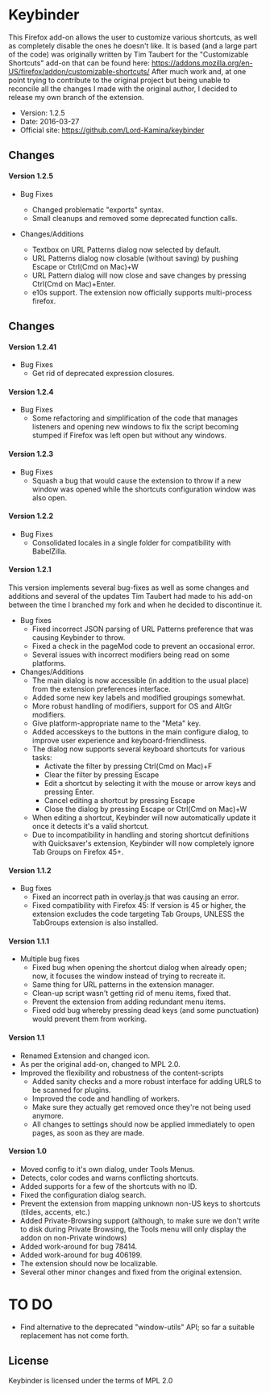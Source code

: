 # Keybinder

This Firefox add-on allows the user to customize various shortcuts, as well as completely disable the ones he doesn't like.
It is based (and a large part of the code) was originally written by Tim Taubert for the "Customizable Shortcuts" add-on that can be found here: https://addons.mozilla.org/en-US/firefox/addon/customizable-shortcuts/
After much work and, at one point trying to contribute to the original project but being unable to reconcile all the changes I made with the original author, I decided to release my own branch of the extension.

- Version: 1.2.5
- Date: 2016-03-27
- Official site: <https://github.com/Lord-Kamina/keybinder>

## Changes
#### Version 1.2.5

* Bug Fixes
	- Changed problematic "exports" syntax.
	- Small cleanups and removed some deprecated function calls.

* Changes/Additions
	- Textbox on URL Patterns dialog now selected by default.
	- URL Patterns dialog now closable (without saving) by pushing Escape or Ctrl(Cmd on Mac)+W
	- URL Pattern dialog will now close and save changes by pressing Ctrl(Cmd on Mac)+Enter.
	- e10s support. The extension now officially supports multi-process firefox.


## Changes
#### Version 1.2.41

* Bug Fixes
	- Get rid of deprecated expression closures.
	
#### Version 1.2.4

* Bug Fixes
	- Some refactoring and simplification of the code that manages listeners and opening new windows to fix the script becoming stumped if Firefox was left open but without any windows.
	
#### Version 1.2.3

* Bug Fixes
	- Squash a bug that would cause the extension to throw if a new window was opened while the shortcuts configuration window was also open.

#### Version 1.2.2

* Bug Fixes
	- Consolidated locales in a single folder for compatibility with BabelZilla.

#### Version 1.2.1

This version implements several bug-fixes as well as some changes and additions and several of the updates Tim Taubert had made to his add-on between the time I branched my fork and when he decided to discontinue it.

* Bug fixes
	- Fixed incorrect JSON parsing of URL Patterns preference that was causing Keybinder to throw.
	- Fixed a check in the pageMod code to prevent an occasional error.
	- Several issues with incorrect modifiers being read on some platforms.
* Changes/Additions
	- The main dialog is now accessible (in addition to the usual place) from the extension preferences interface.
	- Added some new key labels and modified groupings somewhat.
	- More robust handling of modifiers, support for OS and AltGr modifiers.
	- Give platform-appropriate name to the "Meta" key.
	- Added accesskeys to the buttons in the main configure dialog, to improve user experience and keyboard-friendliness.
	- The dialog now supports several keyboard shortcuts for various tasks:
		- Activate the filter by pressing Ctrl(Cmd on Mac)+F
		- Clear the filter by pressing Escape
		- Edit a shortcut by selecting it with the mouse or arrow keys and pressing Enter.
		- Cancel editing a shortcut by pressing Escape
		- Close the dialog by pressing Escape or Ctrl(Cmd on Mac)+W
	- When editing a shortcut, Keybinder will now automatically update it once it detects it's a valid shortcut.
	- Due to incompatibility in handling and storing shortcut definitions with Quicksaver's extension, Keybinder will now completely ignore Tab Groups on Firefox 45+.

#### Version 1.1.2
* Bug fixes
	- Fixed an incorrect path in overlay.js that was causing an error.
	- Fixed compatibility with Firefox 45: If version is 45 or higher, the extension excludes the code targeting Tab Groups, UNLESS the TabGroups extension is also installed.

#### Version 1.1.1
* Multiple bug fixes
	- Fixed bug when opening the shortcut dialog when already open; now, it focuses the window instead of trying to recreate it.
	- Same thing for URL patterns in the extension manager.
	- Clean-up script wasn't getting rid of menu items, fixed that.
	- Prevent the extension from adding redundant menu items.
	- Fixed odd bug whereby pressing dead keys (and some punctuation) would prevent them from working.

#### Version 1.1
* Renamed Extension and changed icon.
* As per the original add-on, changed to MPL 2.0.
* Improved the flexibility and robustness of the content-scripts
	- Added sanity checks and a more robust interface for adding URLS to be scanned for plugins.
	- Improved the code and handling of workers.
	- Make sure they actually get removed once they're not being used anymore.
	- All changes to settings should now be applied immediately to open pages, as soon as they are made.

#### Version 1.0
* Moved config to it's own dialog, under Tools Menus.
* Detects, color codes and warns conflicting shortcuts.
* Added supports for a few of the shortcuts with no ID.
* Fixed the configuration dialog search.
* Prevent the extension from mapping unknown non-US keys to shortcuts (tildes, accents, etc.)
* Added Private-Browsing support (although, to make sure we don't write to disk during Private Browsing, the Tools menu will only display the addon on non-Private windows)
* Added work-around for bug 78414.
* Added work-around for bug 406199.
* The extension should now be localizable.
* Several other minor changes and fixed from the original extension.

# TO DO
* Find alternative to the deprecated "window-utils" API; so far a suitable replacement has not come forth.

## License

Keybinder is licensed under the terms of MPL 2.0
